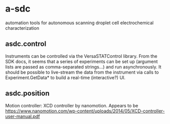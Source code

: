 a-sdc
=====

automation tools for autonomous scanning droplet cell electrochemical characterization


asdc.control
------------
Instruments can be controlled via the VersaSTATControl library.
From the SDK docs, it seems that a series of experiments can be set up (argument lists are passed as comma-separated strings...) and run asynchronously.
It should be possible to live-stream the data from the instrument via calls to Experiment.GetData* to build a real-time (interactive?) UI.


asdc.position
-------------
Motion controller: XCD controller by nanomotion.
Appears to be https://www.nanomotion.com/wp-content/uploads/2014/05/XCD-controller-user-manual.pdf
